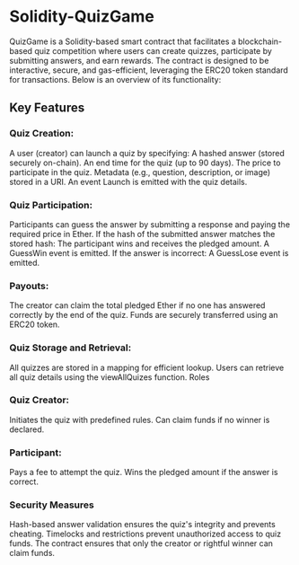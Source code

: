 # Solidity-QuizGame

QuizGame is a Solidity-based smart contract that facilitates a blockchain-based quiz competition where users can create quizzes, participate by submitting answers, and earn rewards. The contract is designed to be interactive, secure, and gas-efficient, leveraging the ERC20 token standard for transactions. Below is an overview of its functionality:

## Key Features

### Quiz Creation:

A user (creator) can launch a quiz by specifying:
A hashed answer (stored securely on-chain).
An end time for the quiz (up to 90 days).
The price to participate in the quiz.
Metadata (e.g., question, description, or image) stored in a URI.
An event Launch is emitted with the quiz details.

### Quiz Participation:

Participants can guess the answer by submitting a response and paying the required price in Ether.
If the hash of the submitted answer matches the stored hash:
The participant wins and receives the pledged amount.
A GuessWin event is emitted.
If the answer is incorrect:
A GuessLose event is emitted.

### Payouts:

The creator can claim the total pledged Ether if no one has answered correctly by the end of the quiz.
Funds are securely transferred using an ERC20 token.

### Quiz Storage and Retrieval:

All quizzes are stored in a mapping for efficient lookup.
Users can retrieve all quiz details using the viewAllQuizes function.
Roles

### Quiz Creator:

Initiates the quiz with predefined rules.
Can claim funds if no winner is declared.

### Participant:

Pays a fee to attempt the quiz.
Wins the pledged amount if the answer is correct.


### Security Measures

Hash-based answer validation ensures the quiz's integrity and prevents cheating.
Timelocks and restrictions prevent unauthorized access to quiz funds.
The contract ensures that only the creator or rightful winner can claim funds.


